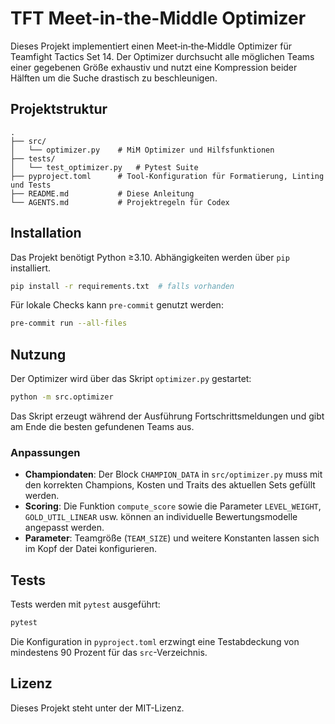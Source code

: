 # TFT Meet-in-the-Middle Optimizer

Dieses Projekt implementiert einen Meet‑in‑the‑Middle Optimizer für Teamfight Tactics Set 14. Der Optimizer durchsucht alle möglichen Teams einer gegebenen Größe exhaustiv und nutzt eine Kompression beider Hälften um die Suche drastisch zu beschleunigen.

## Projektstruktur

```
.
├── src/
│   └── optimizer.py    # MiM Optimizer und Hilfsfunktionen
├── tests/
│   └── test_optimizer.py   # Pytest Suite
├── pyproject.toml      # Tool-Konfiguration für Formatierung, Linting und Tests
├── README.md           # Diese Anleitung
└── AGENTS.md           # Projektregeln für Codex
```

## Installation

Das Projekt benötigt Python ≥3.10. Abhängigkeiten werden über `pip` installiert.

```bash
pip install -r requirements.txt  # falls vorhanden
```

Für lokale Checks kann `pre-commit` genutzt werden:

```bash
pre-commit run --all-files
```

## Nutzung

Der Optimizer wird über das Skript `optimizer.py` gestartet:

```bash
python -m src.optimizer
```

Das Skript erzeugt während der Ausführung Fortschrittsmeldungen und gibt am Ende die besten gefundenen Teams aus.

### Anpassungen

* **Championdaten**: Der Block `CHAMPION_DATA` in `src/optimizer.py` muss mit den korrekten Champions, Kosten und Traits des aktuellen Sets gefüllt werden.
* **Scoring**: Die Funktion `compute_score` sowie die Parameter `LEVEL_WEIGHT`, `GOLD_UTIL_LINEAR` usw. können an individuelle Bewertungsmodelle angepasst werden.
* **Parameter**: Teamgröße (`TEAM_SIZE`) und weitere Konstanten lassen sich im Kopf der Datei konfigurieren.

## Tests

Tests werden mit `pytest` ausgeführt:

```bash
pytest
```

Die Konfiguration in `pyproject.toml` erzwingt eine Testabdeckung von mindestens 90 Prozent für das `src`-Verzeichnis.

## Lizenz

Dieses Projekt steht unter der MIT-Lizenz.
